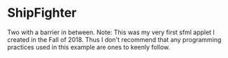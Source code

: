 # ShipFighter
Two with a barrier in between.
Note: This was my very first sfml applet I created in the Fall of 2018. Thus I don't recommend that any programming practices used in this example are ones to keenly follow.
